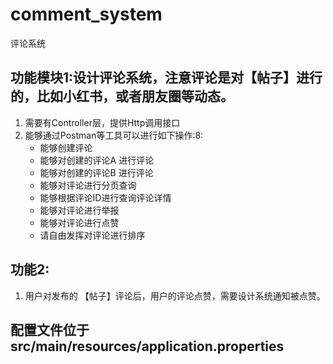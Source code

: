 # comment_system
 评论系统

## 功能模块1:设计评论系统，注意评论是对【帖子】进行的，比如小红书，或者朋友圈等动态。
1. 需要有Controller层，提供Http调用接口
2. 能够通过Postman等工具可以进行如下操作:8:
   - 能够创建评论 
   - 能够对创建的评论A 进行评论
   - 能够对创建的评论B 进行评论
   - 能够对评论进行分页查询
   - 能够根据评论ID进行查询评论详情
   - 能够对评论进行举报
   - 能够对评论进行点赞
   - 请自由发挥对评论进行排序 
## 功能2:
1. 用户对发布的 【帖子】评论后，用户的评论点赞，需要设计系统通知被点赞。

## 配置文件位于src/main/resources/application.properties
